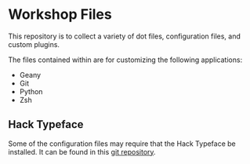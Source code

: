 # Workshop Files

This repository is to collect a variety of dot files, configuration files, and custom plugins.

The files contained within are for customizing the following applications:

- Geany
- Git
- Python
- Zsh

## Hack Typeface
Some of the configuration files may require that the Hack Typeface be installed.
It can be found in this [git repository](https://github.com/chrissimpkins/Hack).
